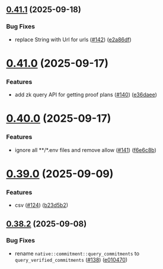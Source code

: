 ## [0.41.1](https://github.com/spaceandtimefdn/sxt-proof-of-sql-sdk/compare/v0.41.0...v0.41.1) (2025-09-18)


### Bug Fixes

* replace String with Url for urls ([#142](https://github.com/spaceandtimefdn/sxt-proof-of-sql-sdk/issues/142)) ([e2a86df](https://github.com/spaceandtimefdn/sxt-proof-of-sql-sdk/commit/e2a86dff7922fe50a1cc267282d8bc811e7e5070))



# [0.41.0](https://github.com/spaceandtimefdn/sxt-proof-of-sql-sdk/compare/v0.40.0...v0.41.0) (2025-09-17)


### Features

* add zk query API for getting proof plans ([#140](https://github.com/spaceandtimefdn/sxt-proof-of-sql-sdk/issues/140)) ([e36daee](https://github.com/spaceandtimefdn/sxt-proof-of-sql-sdk/commit/e36daeee8388f3a4b78e9f085789db4d0279ab8f))



# [0.40.0](https://github.com/spaceandtimefdn/sxt-proof-of-sql-sdk/compare/v0.39.0...v0.40.0) (2025-09-17)


### Features

* ignore all **/*.env files and remove allow ([#141](https://github.com/spaceandtimefdn/sxt-proof-of-sql-sdk/issues/141)) ([f6e6c8b](https://github.com/spaceandtimefdn/sxt-proof-of-sql-sdk/commit/f6e6c8b46cd70f5925eae358eccff75cd14c0f76))



# [0.39.0](https://github.com/spaceandtimefdn/sxt-proof-of-sql-sdk/compare/v0.38.2...v0.39.0) (2025-09-09)


### Features

* csv ([#124](https://github.com/spaceandtimefdn/sxt-proof-of-sql-sdk/issues/124)) ([b23d5b2](https://github.com/spaceandtimefdn/sxt-proof-of-sql-sdk/commit/b23d5b2438295a0df07ce308974fcb05f6435de6))



## [0.38.2](https://github.com/spaceandtimefdn/sxt-proof-of-sql-sdk/compare/v0.38.1...v0.38.2) (2025-09-08)


### Bug Fixes

* rename `native::commitment::query_commitments` to `query_verified_commitments` ([#138](https://github.com/spaceandtimefdn/sxt-proof-of-sql-sdk/issues/138)) ([e010470](https://github.com/spaceandtimefdn/sxt-proof-of-sql-sdk/commit/e0104706f0cfd955abd97d4aa1180e5764b7f9f1))



